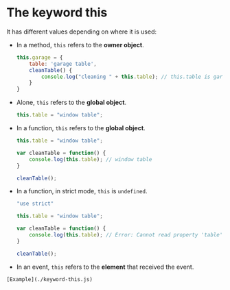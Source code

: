 # The keyword **this**

It has different values depending on where it is used:

- In a method, `this` refers to the **owner object**.

    ```javascript
    this.garage = {
        table: 'garage table',
        cleanTable() {
            console.log("cleaning " + this.table); // this.table is garage.table
        }
    }
    ```

- Alone, `this` refers to the **global object**.

    ```javascript
    this.table = "window table";
    ```

- In a function, `this` refers to the **global object**.

    ```javascript
    this.table = "window table";

    var cleanTable = function() {
        console.log(this.table); // window table
    }

    cleanTable();
    ```

- In a function, in strict mode, `this` is `undefined`.

    ```javascript
    "use strict"

    this.table = "window table";

    var cleanTable = function() {
        console.log(this.table); // Error: Cannot read property 'table' of undefined
    }

    cleanTable();
    ```

- In an event, `this` refers to the **element** that received the event.

``[Example](./keyword-this.js)``